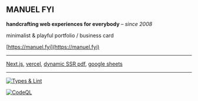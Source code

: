 ## MANUEL FYI

**handcrafting web experiences for everybody** – _since 2008_

minimalist & playful portfolio / business card

[https://manuel.fyi](https://manuel.fyi)

---

[Next.js](https://nextjs.org/), [vercel](https://vercel.com/), [dynamic SSR pdf](https://github.com/alixaxel/chrome-aws-lambda), [google sheets](http://sheets.google.com/)

---

[![Types & Lint](https://github.com/mdugue/manuel-dugue/actions/workflows/main.yml/badge.svg)](https://github.com/mdugue/manuel-dugue/actions/workflows/main.yml)

[![CodeQL](https://github.com/mdugue/manuel-dugue/actions/workflows/codeql-analysis.yml/badge.svg)](https://github.com/mdugue/manuel-dugue/actions/workflows/codeql-analysis.yml)
